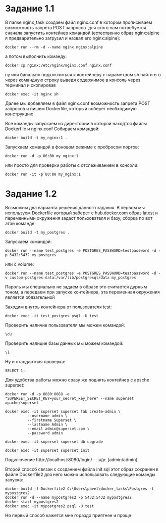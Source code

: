 # Задание 1.1
В папке nginx_task создаем файл nginx.conf в котором прописываем возможность запрета POST запросов.
для этого нам потребуется сначала запустить контейнер командой (естественно образ nginx:alpine я предварительно загрузил и назвал его nginx:alpine):

    docker run --rm -d --name nginx nginx:alpine

а потом выполнить команду:

    docker cp nginx:/etc/nginx/nginx.conf nginx.conf

ну или банально подключиться к контейнеру с параметром sh найти его через командную строку выведя содержимое в консоль через терминал и скопировав 

    docker exec -it nginx sh

Далее мы добавляем в файл nginx.conf возможность запрета POST запросов и пишем Dockerfile, который соберет необходимую конструкцию

Все команды запускаем из директории в которой находтся файлы Dockerfile и nginx.conf
Собираем командой:

    docker build -t my_nginx:1 .

Запускаем командой в фоновом режиме с пробросом портов:

    docker run -d -p 80:80 my_nginx:1

или просто для проверки работы с отслеживанием в консоли:

    docker run -it -p 80:80 my_nginx:1

# Задание 1.2

Возможны два варианта решения данного задания. В первом мы используем Dockerfile который заберет с hub.docker.com образ latest и переменными окружения задаст пользователя и базу, сборка по вот этой команде:

    docker build -t my_postgres .

Запускаем командой:

    docker run --name test_postgres -e POSTGRES_PASSWORD=testpassword -d -p 5432:5432 my_postgres

или с volume:

    docker run --name test_postgres -e POSTGRES_PASSWORD=testpassword -d -v custom-postgres-data:/var/lib/postgresql/data my_postgres

Пароль мы специально не задаем в образе это считается дурным тоном, а передаем при запуске контейнера, эта переменная окружения является обязательной

Заходим внутрь контейнера от пользователя test:

    docker exec -it test_postgres psql -U test

Проверить наличие пользователя мы можем командой:

    \du

Проверить налицие базы данных мы можем командой:

    \l

Ну и стандартная проверка:

    SELECT 1;

Для удобства работы можно сразу же поднять контейнер с apsche superset:

    docker run -d -p 8080:8088 -e "SUPERSET_SECRET_KEY=your_secret_key_here" --name superset apache/superset
    
    docker exec -it superset superset fab create-admin \
              --username admin \
              --firstname Superset \
              --lastname Admin \
              --email admin@superset.com \
              --password admin

    docker exec -it superset superset db upgrade

    docker exec -it superset superset init

Подключение  http://localhost:8080/login/ -- u/p: [admin/admin]


Второй способ связан с созданием файла init.sql этот образ сохранен в файле Dockerfile2 для него можно иcпользовать следующие команды запуска:

    docker build -f Dockerfile2 C:\Users\pavel\docker_tasks\Postgres -t mypostgres2
    docker run -d --name mypostgres2 -p 5432:5432 mypostgres2 
    docker start mypostgres2
    docker exec -it mypostgres2 psql -U test

Но первый способ кажется мне гораздо приятнее и проще


